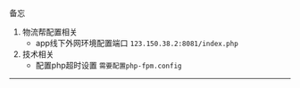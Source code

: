 备忘
1. 物流帮配置相关
    + app线下外网环境配置端口 ```123.150.38.2:8081/index.php```
2. 技术相关
    + 配置php超时设置 ```需要配置php-fpm.config```
    
    
***


